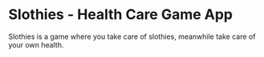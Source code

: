 # Slothies - Health Care Game App
Slothies is a game where you take care of slothies, meanwhile take care of your own health.


